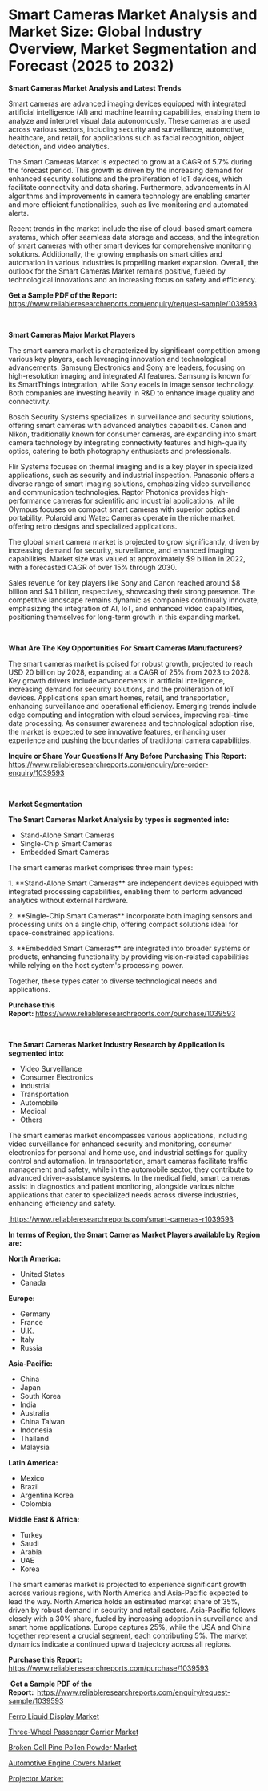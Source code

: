 <p><h1>Smart Cameras Market Analysis and Market Size: Global Industry Overview, Market Segmentation and Forecast (2025 to 2032)</h1></p><p><strong>Smart Cameras Market Analysis and Latest Trends</strong></p>
<p><p>Smart cameras are advanced imaging devices equipped with integrated artificial intelligence (AI) and machine learning capabilities, enabling them to analyze and interpret visual data autonomously. These cameras are used across various sectors, including security and surveillance, automotive, healthcare, and retail, for applications such as facial recognition, object detection, and video analytics.</p><p>The Smart Cameras Market is expected to grow at a CAGR of 5.7% during the forecast period. This growth is driven by the increasing demand for enhanced security solutions and the proliferation of IoT devices, which facilitate connectivity and data sharing. Furthermore, advancements in AI algorithms and improvements in camera technology are enabling smarter and more efficient functionalities, such as live monitoring and automated alerts.</p><p>Recent trends in the market include the rise of cloud-based smart camera systems, which offer seamless data storage and access, and the integration of smart cameras with other smart devices for comprehensive monitoring solutions. Additionally, the growing emphasis on smart cities and automation in various industries is propelling market expansion. Overall, the outlook for the Smart Cameras Market remains positive, fueled by technological innovations and an increasing focus on safety and efficiency.</p></p>
<p><strong>Get a Sample PDF of the Report:&nbsp;</strong> <a href="https://www.reliableresearchreports.com/enquiry/request-sample/1039593?utm_campaign=13&utm_medium=2&utm_source=Github&utm_content=ia&utm_term=05022025&utm_id=smart-cameras">https://www.reliableresearchreports.com/enquiry/request-sample/1039593</a></p>
<p>&nbsp;</p>
<p><strong>Smart Cameras Major Market Players</strong></p>
<p><p>The smart camera market is characterized by significant competition among various key players, each leveraging innovation and technological advancements. Samsung Electronics and Sony are leaders, focusing on high-resolution imaging and integrated AI features. Samsung is known for its SmartThings integration, while Sony excels in image sensor technology. Both companies are investing heavily in R&D to enhance image quality and connectivity.</p><p>Bosch Security Systems specializes in surveillance and security solutions, offering smart cameras with advanced analytics capabilities. Canon and Nikon, traditionally known for consumer cameras, are expanding into smart camera technology by integrating connectivity features and high-quality optics, catering to both photography enthusiasts and professionals.</p><p>Flir Systems focuses on thermal imaging and is a key player in specialized applications, such as security and industrial inspection. Panasonic offers a diverse range of smart imaging solutions, emphasizing video surveillance and communication technologies. Raptor Photonics provides high-performance cameras for scientific and industrial applications, while Olympus focuses on compact smart cameras with superior optics and portability. Polaroid and Watec Cameras operate in the niche market, offering retro designs and specialized applications.</p><p>The global smart camera market is projected to grow significantly, driven by increasing demand for security, surveillance, and enhanced imaging capabilities. Market size was valued at approximately $9 billion in 2022, with a forecasted CAGR of over 15% through 2030.</p><p>Sales revenue for key players like Sony and Canon reached around $8 billion and $4.1 billion, respectively, showcasing their strong presence. The competitive landscape remains dynamic as companies continually innovate, emphasizing the integration of AI, IoT, and enhanced video capabilities, positioning themselves for long-term growth in this expanding market.</p></p>
<p>&nbsp;</p>
<p><strong>What Are The Key Opportunities For Smart Cameras Manufacturers?</strong></p>
<p><p>The smart cameras market is poised for robust growth, projected to reach USD 20 billion by 2028, expanding at a CAGR of 25% from 2023 to 2028. Key growth drivers include advancements in artificial intelligence, increasing demand for security solutions, and the proliferation of IoT devices. Applications span smart homes, retail, and transportation, enhancing surveillance and operational efficiency. Emerging trends include edge computing and integration with cloud services, improving real-time data processing. As consumer awareness and technological adoption rise, the market is expected to see innovative features, enhancing user experience and pushing the boundaries of traditional camera capabilities.</p></p>
<p><strong>Inquire or Share Your Questions If Any Before Purchasing This Report:</strong> <a href="https://www.reliableresearchreports.com/enquiry/pre-order-enquiry/1039593?utm_campaign=13&utm_medium=2&utm_source=Github&utm_content=ia&utm_term=05022025&utm_id=smart-cameras">https://www.reliableresearchreports.com/enquiry/pre-order-enquiry/1039593</a></p>
<p>&nbsp;</p>
<p><strong>Market Segmentation</strong></p>
<p><strong>The Smart Cameras Market Analysis by types is segmented into:</strong></p>
<p><ul><li>Stand-Alone Smart Cameras</li><li>Single-Chip Smart Cameras</li><li>Embedded Smart Cameras</li></ul></p>
<p><p>The smart cameras market comprises three main types: </p><p>1. **Stand-Alone Smart Cameras** are independent devices equipped with integrated processing capabilities, enabling them to perform advanced analytics without external hardware.</p><p>2. **Single-Chip Smart Cameras** incorporate both imaging sensors and processing units on a single chip, offering compact solutions ideal for space-constrained applications.</p><p>3. **Embedded Smart Cameras** are integrated into broader systems or products, enhancing functionality by providing vision-related capabilities while relying on the host system's processing power. </p><p>Together, these types cater to diverse technological needs and applications.</p></p>
<p><strong>Purchase this Report:&nbsp;</strong><a href="https://www.reliableresearchreports.com/purchase/1039593?utm_campaign=13&utm_medium=2&utm_source=Github&utm_content=ia&utm_term=05022025&utm_id=smart-cameras">https://www.reliableresearchreports.com/purchase/1039593</a></p>
<p>&nbsp;</p>
<p><strong>The Smart Cameras Market Industry Research by Application is segmented into:</strong></p>
<p><ul><li>Video Surveillance</li><li>Consumer Electronics</li><li>Industrial</li><li>Transportation</li><li>Automobile</li><li>Medical</li><li>Others</li></ul></p>
<p><p>The smart cameras market encompasses various applications, including video surveillance for enhanced security and monitoring, consumer electronics for personal and home use, and industrial settings for quality control and automation. In transportation, smart cameras facilitate traffic management and safety, while in the automobile sector, they contribute to advanced driver-assistance systems. In the medical field, smart cameras assist in diagnostics and patient monitoring, alongside various niche applications that cater to specialized needs across diverse industries, enhancing efficiency and safety.</p></p>
<p><a href="https://www.reliableresearchreports.com/smart-cameras-r1039593?utm_campaign=13&utm_medium=2&utm_source=Github&utm_content=ia&utm_term=05022025&utm_id=smart-cameras">&nbsp;https://www.reliableresearchreports.com/smart-cameras-r1039593</a></p>
<p><strong>In terms of Region, the Smart Cameras Market Players available by Region are:</strong></p>
<p>
    <p> <strong> North America: </strong>
        <ul>
            <li>United States</li>
            <li>Canada</li>
        </ul>
        </p> 
    <p> <strong> Europe: </strong>
        <ul>
            <li>Germany</li>
            <li>France</li>
            <li>U.K.</li>
            <li>Italy</li>
            <li>Russia</li>
        </ul>
        </p> 
    <p> <strong> Asia-Pacific: </strong>
        <ul>
            <li>China</li>
            <li>Japan</li>
            <li>South Korea</li>
            <li>India</li>
            <li>Australia</li>
            <li>China Taiwan</li>
            <li>Indonesia</li>
            <li>Thailand</li>
            <li>Malaysia</li>
        </ul>
        </p> 
    <p> <strong> Latin America: </strong>
        <ul>
            <li>Mexico</li>
            <li>Brazil</li>
            <li>Argentina Korea</li>
            <li>Colombia</li>
        </ul>
        </p> 
    <p> <strong> Middle East & Africa: </strong>
        <ul>
            <li>Turkey</li>
            <li>Saudi</li>
            <li>Arabia</li>
            <li>UAE</li>
            <li>Korea</li>
        </ul>
    </p>
    </p>
<p><p>The smart cameras market is projected to experience significant growth across various regions, with North America and Asia-Pacific expected to lead the way. North America holds an estimated market share of 35%, driven by robust demand in security and retail sectors. Asia-Pacific follows closely with a 30% share, fueled by increasing adoption in surveillance and smart home applications. Europe captures 25%, while the USA and China together represent a crucial segment, each contributing 5%. The market dynamics indicate a continued upward trajectory across all regions.</p></p>
<p><strong>Purchase this Report: </strong><a href="https://www.reliableresearchreports.com/purchase/1039593?utm_campaign=13&utm_medium=2&utm_source=Github&utm_content=ia&utm_term=05022025&utm_id=smart-cameras">https://www.reliableresearchreports.com/purchase/1039593</a></p>
<p>&nbsp;<strong>Get a Sample PDF of the Report:&nbsp;&nbsp;</strong><a href="https://www.reliableresearchreports.com/enquiry/request-sample/1039593?utm_campaign=13&utm_medium=2&utm_source=Github&utm_content=ia&utm_term=05022025&utm_id=smart-cameras">https://www.reliableresearchreports.com/enquiry/request-sample/1039593</a></p>
<p><strong></strong></p>
<p><p><a href="https://github.com/dolorespeddico90/Market-Research-Report-List-1/blob/main/ferro-liquid-display-market.md?utm_campaign=13&utm_medium=2&utm_source=Github&utm_content=ia&utm_term=05022025&utm_id=smart-cameras">Ferro Liquid Display Market</a></p><p><a href="https://www.linkedin.com/pulse/three-wheel-passenger-carrier-market-dynamics-forecast-qn9se?utm_campaign=13&utm_medium=2&utm_source=Github&utm_content=ia&utm_term=05022025&utm_id=smart-cameras">Three-Wheel Passenger Carrier Market</a></p><p><a href="https://www.linkedin.com/pulse/broken-cell-pine-pollen-powder-market-evolution-key-trends-ico6c?utm_campaign=13&utm_medium=2&utm_source=Github&utm_content=ia&utm_term=05022025&utm_id=smart-cameras">Broken Cell Pine Pollen Powder Market</a></p><p><a href="https://www.linkedin.com/pulse/automotive-engine-covers-market-2025-2032-applications-jvlgc?utm_campaign=13&utm_medium=2&utm_source=Github&utm_content=ia&utm_term=05022025&utm_id=smart-cameras">Automotive Engine Covers Market</a></p><p><a href="https://github.com/krinerstormy331/Market-Research-Report-List-1/blob/main/projector-market.md?utm_campaign=13&utm_medium=2&utm_source=Github&utm_content=ia&utm_term=05022025&utm_id=smart-cameras">Projector Market</a></p></p>
